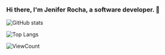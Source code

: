 ### Hi there, I'm Jenifer Rocha, a software developer. 👋


![GitHub stats](https://github-readme-stats.vercel.app/api?username=jeniferocha&show_icons=true&count_private=true&include_all_commits=true&count_private=true&theme=cobalt)

![Top Langs](https://github-readme-stats.vercel.app/api/top-langs/?username=jeniferocha&layout=compact&theme=cobalt)

![ViewCount](https://komarev.com/ghpvc/?username=jeniferocha&color=0195dd)